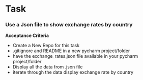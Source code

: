 # Task

### Use a Json file to show exchange rates by country

**Acceptance Criteria**

- Create a New Repo for this task
- .gitignore and README in a new pycharm project/folder
- have the exchange_rates.json file available in your pycharm project/folder
- Display all the data from .json file
- iterate through the data display exchange rate by country

